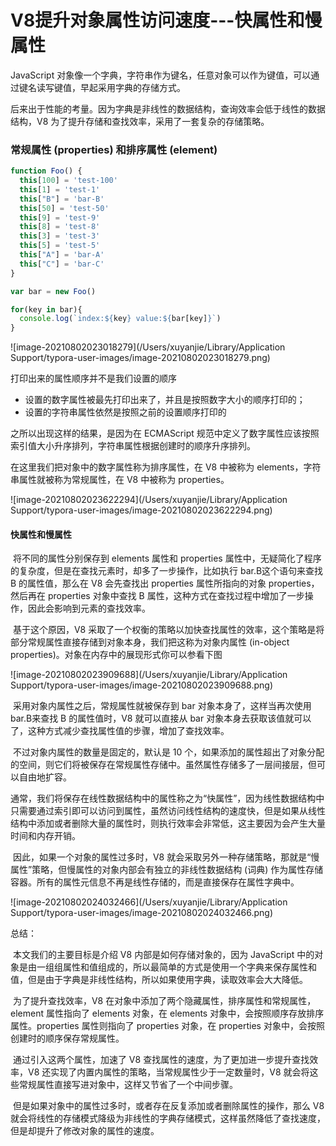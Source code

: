 # V8提升对象属性访问速度---快属性和慢属性

JavaScript 对象像一个字典，字符串作为键名，任意对象可以作为键值，可以通过键名读写键值，早起采用字典的存储方式。

后来出于性能的考量。因为字典是非线性的数据结构，查询效率会低于线性的数据结构，V8 为了提升存储和查找效率，采用了一套复杂的存储策略。

### 常规属性 (properties) 和排序属性 (element)



```javascript
function Foo() { 
  this[100] = 'test-100' 
  this[1] = 'test-1' 
  this["B"] = 'bar-B' 
  this[50] = 'test-50' 
  this[9] = 'test-9' 
  this[8] = 'test-8' 
  this[3] = 'test-3' 
  this[5] = 'test-5' 
  this["A"] = 'bar-A' 
  this["C"] = 'bar-C'
}

var bar = new Foo()

for(key in bar){ 
  console.log(`index:${key} value:${bar[key]}`)
}
```

![image-20210802023018279](/Users/xuyanjie/Library/Application Support/typora-user-images/image-20210802023018279.png)

打印出来的属性顺序并不是我们设置的顺序

- 设置的数字属性被最先打印出来了，并且是按照数字大小的顺序打印的；
- 设置的字符串属性依然是按照之前的设置顺序打印的



之所以出现这样的结果，是因为在 ECMAScript 规范中定义了数字属性应该按照索引值大小升序排列，字符串属性根据创建时的顺序升序排列。

在这里我们把对象中的数字属性称为排序属性，在 V8 中被称为 elements，字符串属性就被称为常规属性，在 V8 中被称为 properties。

![image-20210802023622294](/Users/xuyanjie/Library/Application Support/typora-user-images/image-20210802023622294.png)

#### 快属性和慢属性

​		将不同的属性分别保存到 elements 属性和 properties 属性中，无疑简化了程序的复杂度，但是在查找元素时，却多了一步操作，比如执行 bar.B这个语句来查找 B 的属性值，那么在 V8 会先查找出 properties 属性所指向的对象 properties，然后再在 properties 对象中查找 B 属性，这种方式在查找过程中增加了一步操作，因此会影响到元素的查找效率。

​		基于这个原因，V8 采取了一个权衡的策略以加快查找属性的效率，这个策略是将部分常规属性直接存储到对象本身，我们把这称为对象内属性 (in-object properties)。对象在内存中的展现形式你可以参看下图

![image-20210802023909688](/Users/xuyanjie/Library/Application Support/typora-user-images/image-20210802023909688.png)

​		采用对象内属性之后，常规属性就被保存到 bar 对象本身了，这样当再次使用bar.B来查找 B 的属性值时，V8 就可以直接从 bar 对象本身去获取该值就可以了，这种方式减少查找属性值的步骤，增加了查找效率。

​		不过对象内属性的数量是固定的，默认是 10 个，如果添加的属性超出了对象分配的空间，则它们将被保存在常规属性存储中。虽然属性存储多了一层间接层，但可以自由地扩容。

​		通常，我们将保存在线性数据结构中的属性称之为“快属性”，因为线性数据结构中只需要通过索引即可以访问到属性，虽然访问线性结构的速度快，但是如果从线性结构中添加或者删除大量的属性时，则执行效率会非常低，这主要因为会产生大量时间和内存开销。

​		因此，如果一个对象的属性过多时，V8 就会采取另外一种存储策略，那就是“慢属性”策略，但慢属性的对象内部会有独立的非线性数据结构 (词典) 作为属性存储容器。所有的属性元信息不再是线性存储的，而是直接保存在属性字典中。

![image-20210802024032466](/Users/xuyanjie/Library/Application Support/typora-user-images/image-20210802024032466.png)



总结：

​		本文我们的主要目标是介绍 V8 内部是如何存储对象的，因为 JavaScript 中的对象是由一组组属性和值组成的，所以最简单的方式是使用一个字典来保存属性和值，但是由于字典是非线性结构，所以如果使用字典，读取效率会大大降低。

​		为了提升查找效率，V8 在对象中添加了两个隐藏属性，排序属性和常规属性，element 属性指向了 elements 对象，在 elements 对象中，会按照顺序存放排序属性。properties 属性则指向了 properties 对象，在 properties 对象中，会按照创建时的顺序保存常规属性。

​		通过引入这两个属性，加速了 V8 查找属性的速度，为了更加进一步提升查找效率，V8 还实现了内置内属性的策略，当常规属性少于一定数量时，V8 就会将这些常规属性直接写进对象中，这样又节省了一个中间步骤。

​	但是如果对象中的属性过多时，或者存在反复添加或者删除属性的操作，那么 V8 就会将线性的存储模式降级为非线性的字典存储模式，这样虽然降低了查找速度，但是却提升了修改对象的属性的速度。